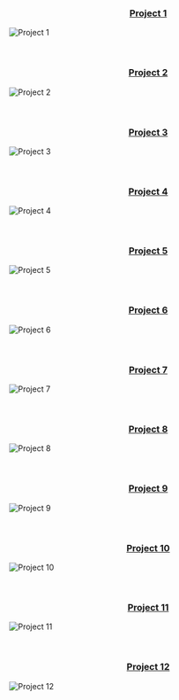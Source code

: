 <h3 align="center">

[Project 1](./Project%2001/)
</h3>

![Project 1](./Project%2001/1.png)

<br>

<h3 align="center">

[Project 2](./Project%2002/)
</h3>

![Project 2](./Project%2002/2.png)

<br>

<h3 align="center">

[Project 3](./Project%2003/)
</h3>

![Project 3](./Project%2003/3.png)

<br>

<h3 align="center">

[Project 4](./Project%2004/)
</h3>

![Project 4](./Project%2004/4.png)

<br>

<h3 align="center">

[Project 5](./Project%2005/)
</h3>

![Project 5](./Project%2005/5.png)

<br>

<h3 align="center">

[Project 6](./Project%2006/)
</h3>

![Project 6](./Project%2006/6.png)

<br>

<h3 align="center">

[Project 7](./Project%2007/)
</h3>

![Project 7](./Project%2007/7.png)

<br>

<h3 align="center">

[Project 8](./Project%2008/)
</h3>

![Project 8](./Project%2008/8.png)

<br>

<h3 align="center">

[Project 9](./Project%2009/)
</h3>

![Project 9](./Project%2009/9.png)

<br>

<h3 align="center">

[Project 10](./Project%2010/)
</h3>

![Project 10](./Project%2010/10.png)

<br>

<h3 align="center">

[Project 11](./Project%2011/)
</h3>

![Project 11](./Project%2011/11.png)

<br>

<h3 align="center">

[Project 12](./Project%2012/)
</h3>

![Project 12](./Project%2012/12.png)

<br>